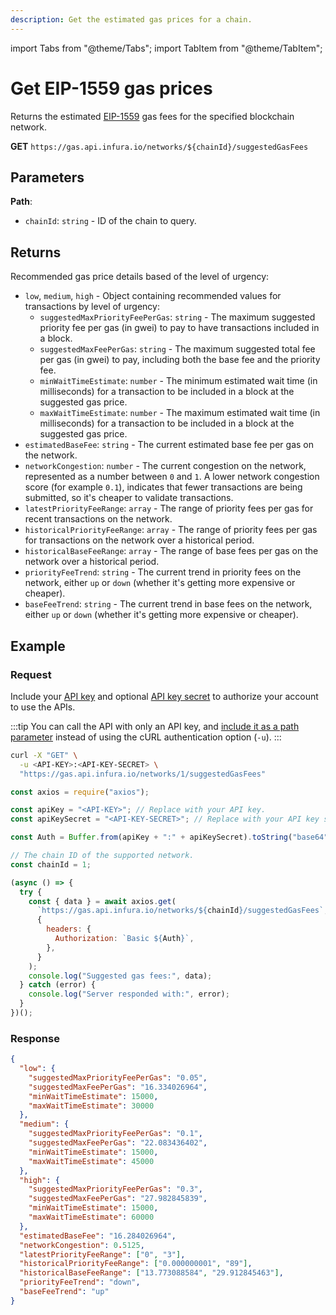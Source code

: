 ```yaml
---
description: Get the estimated gas prices for a chain.
---
```


import Tabs from "@theme/Tabs";
import TabItem from "@theme/TabItem";

# Get EIP-1559 gas prices

Returns the estimated [EIP-1559](https://eips.ethereum.org/EIPS/eip-1559) gas fees for the specified
blockchain network.

**GET** `https://gas.api.infura.io/networks/${chainId}/suggestedGasFees`

## Parameters

**Path**:

- `chainId`: `string` - ID of the chain to query.

## Returns

Recommended gas price details based of the level of urgency:

- `low`, `medium`, `high` - Object containing recommended values for transactions by level of urgency:
  - `suggestedMaxPriorityFeePerGas`: `string` - The maximum suggested priority fee per gas (in gwei) to pay to have transactions included in a block.
  - `suggestedMaxFeePerGas`: `string` - The maximum suggested total fee per gas (in gwei) to pay, including both the base fee and the priority fee.
  - `minWaitTimeEstimate`: `number` - The minimum estimated wait time (in milliseconds) for a transaction to be included in a block at the suggested gas price.
  - `maxWaitTimeEstimate`: `number` - The maximum estimated wait time (in milliseconds) for a transaction to be included in a block at the suggested gas price.
- `estimatedBaseFee`: `string` - The current estimated base fee per gas on the network.
- `networkCongestion`: `number` - The current congestion on the network, represented as a number between `0` and `1`.
  A lower network congestion score (for example `0.1`), indicates that fewer transactions are being submitted, so it's cheaper to validate transactions.
- `latestPriorityFeeRange`: `array` - The range of priority fees per gas for recent transactions on the network.
- `historicalPriorityFeeRange`: `array` - The range of priority fees per gas for transactions on the network over a historical period.
- `historicalBaseFeeRange`: `array` - The range of base fees per gas on the network over a historical period.
- `priorityFeeTrend`: `string` - The current trend in priority fees on the network, either `up` or `down` (whether it's getting more expensive or cheaper).
- `baseFeeTrend`: `string` - The current trend in base fees on the network, either `up` or `down` (whether it's getting more expensive or cheaper).

## Example

### Request

Include your [API key](../../../../../developer-tools/dashboard/get-started/create-api)
and optional [API key secret](../../../../../developer-tools/dashboard/how-to/secure-an-api/api-key-secret/)
to authorize your account to use the APIs.

:::tip
You can call the API with only an API key, and [include it as a path parameter](../api-reference/index.md#supported-api-request-formats)
instead of using the cURL authentication option (`-u`).
:::

<Tabs>
  <TabItem value="cURL" label="cURL" default >

```bash
curl -X "GET" \
  -u <API-KEY>:<API-KEY-SECRET> \
  "https://gas.api.infura.io/networks/1/suggestedGasFees"
```

  </TabItem>
  <TabItem value="JavaScript">

```javascript
const axios = require("axios");

const apiKey = "<API-KEY>"; // Replace with your API key.
const apiKeySecret = "<API-KEY-SECRET>"; // Replace with your API key secret.

const Auth = Buffer.from(apiKey + ":" + apiKeySecret).toString("base64");

// The chain ID of the supported network.
const chainId = 1;

(async () => {
  try {
    const { data } = await axios.get(
      `https://gas.api.infura.io/networks/${chainId}/suggestedGasFees`,
      {
        headers: {
          Authorization: `Basic ${Auth}`,
        },
      }
    );
    console.log("Suggested gas fees:", data);
  } catch (error) {
    console.log("Server responded with:", error);
  }
})();
```

  </TabItem>
</Tabs>

### Response

```json
{
  "low": {
    "suggestedMaxPriorityFeePerGas": "0.05",
    "suggestedMaxFeePerGas": "16.334026964",
    "minWaitTimeEstimate": 15000,
    "maxWaitTimeEstimate": 30000
  },
  "medium": {
    "suggestedMaxPriorityFeePerGas": "0.1",
    "suggestedMaxFeePerGas": "22.083436402",
    "minWaitTimeEstimate": 15000,
    "maxWaitTimeEstimate": 45000
  },
  "high": {
    "suggestedMaxPriorityFeePerGas": "0.3",
    "suggestedMaxFeePerGas": "27.982845839",
    "minWaitTimeEstimate": 15000,
    "maxWaitTimeEstimate": 60000
  },
  "estimatedBaseFee": "16.284026964",
  "networkCongestion": 0.5125,
  "latestPriorityFeeRange": ["0", "3"],
  "historicalPriorityFeeRange": ["0.000000001", "89"],
  "historicalBaseFeeRange": ["13.773088584", "29.912845463"],
  "priorityFeeTrend": "down",
  "baseFeeTrend": "up"
}
```
